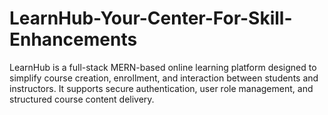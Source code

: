 # LearnHub-Your-Center-For-Skill-Enhancements
LearnHub is a full-stack MERN-based online learning platform designed to simplify course creation, enrollment, and interaction between students and instructors. It supports secure authentication, user role management, and structured course content delivery.
